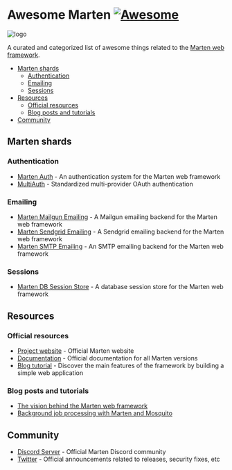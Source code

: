 # Awesome Marten [![Awesome](https://awesome.re/badge-flat.svg)](https://github.com/sindresorhus/awesome)

![logo](https://github.com/martenframework/marten/raw/main/docs/static/img/hero.svg)

A curated and categorized list of awesome things related to the [Marten web framework](https://martenframework.com).

* [Marten shards](#marten-shards)
  * [Authentication](#authentication)
  * [Emailing](#emailing)
  * [Sessions](#sessions)
* [Resources](#resources)
  * [Official resources](#official-resources)
  * [Blog posts and tutorials](#blog-posts-and-tutorials)
* [Community](#community)

## Marten shards

### Authentication

* [Marten Auth](https://github.com/martenframework/marten-auth) - An authentication system for the Marten web framework
* [MultiAuth](https://github.com/msa7/multi_auth) - Standardized multi-provider OAuth authentication

### Emailing

* [Marten Mailgun Emailing](https://github.com/martenframework/marten-mailgun-emailing) - A Mailgun emailing backend for the Marten web framework
* [Marten Sendgrid Emailing](https://github.com/martenframework/marten-sendgrid-emailing) - A Sendgrid emailing backend for the Marten web framework
* [Marten SMTP Emailing](https://github.com/martenframework/marten-smtp-emailing) - An SMTP emailing backend for the Marten web framework

### Sessions

* [Marten DB Session Store](https://github.com/martenframework/marten-db-session-store) - A database session store for the Marten web framework

## Resources

### Official resources

* [Project website](https://martenframework.com/) - Official Marten website
* [Documentation](https://martenframework.com/docs) - Official documentation for all Marten versions
* [Blog tutorial](https://martenframework.com/docs/getting-started/tutorial) - Discover the main features of the framework by building a simple web application

### Blog posts and tutorials

* [The vision behind the Marten web framework](https://world.hey.com/morganaubert/the-vision-behind-the-marten-web-framework-907b3031)
* [Background job processing with Marten and Mosquito](https://dev.to/ellmetha/background-job-processing-with-marten-and-mosquito-2i3o)

## Community

* [Discord Server](https://martenframework.com/chat) - Official Marten Discord community
* [Twitter](https://twitter.com/martenframework) - Official announcements related to releases, security fixes, etc
